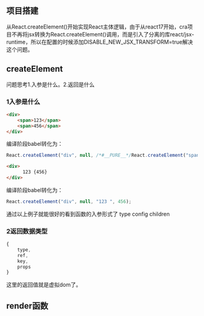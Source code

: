 ## 项目搭建
从React.createElement()开始实现React主体逻辑，由于从react17开始，cra项目不再将jsx转换为React.createElement()调用，而是引入了分离的库react/jsx-runtime，所以在配置的时候添加DISABLE_NEW_JSX_TRANSFORM=true解决这个问题。
## createElement
问题思考1.入参是什么。2.返回是什么
### 1入参是什么
```html
<div>
    <span>123</span>
    <span>456</span>
</div>
```
编译阶段babel转化为：
```js
React.createElement("div", null, /*#__PURE__*/React.createElement("span", null, "123"), /*#__PURE__*/React.createElement("span", null, "456"));
```

```html
<div>
      123 {456}
</div>
```
编译阶段babel转化为：

```js
React.createElement("div", null, "123 ", 456);
```

通过以上例子就能很好的看到函数的入参形式了 type config children

### 2返回数据类型
```js
{
    type,
    ref,
    key,
    props
}
```
这里的返回值就是虚拟dom了。

## render函数
